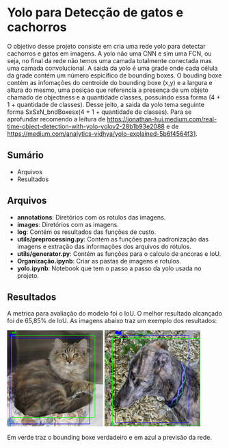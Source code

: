 # Yolo para Detecção de gatos e cachorros
O objetivo desse projeto consiste em cria uma rede yolo para detectar cachorros e gatos em imagens. A yolo não uma CNN e sim uma FCN, ou seja, no final da rede não temos uma camada totalmente conectada mas uma camada convolucional. A saida da yolo é uma grade onde cada célula da grade contém um número espicífico de bounding boxes. O bouding boxe contém as infomações do centroide do bounding boxe (x,y) e a largura e altura do mesmo, uma posiçao que referencia a presença de um objeto chamado de objectness e a quantidade classes, possuindo essa forma (4 + 1 + quantidade de classes). Desse jeito, a saida da yolo tema seguinte forma SxSxN_bndBoxesx(4 + 1 + quantidade de classes). Para se aprofundar recomendo a leitura de https://jonathan-hui.medium.com/real-time-object-detection-with-yolo-yolov2-28b1b93e2088 e de https://medium.com/analytics-vidhya/yolo-explained-5b6f4564f31. 

## Sumário
 * Arquivos
 * Resultados
 

## Arquivos

* **annotations**: Diretórios com os rotulos das imagens.
* **images**: Diretórios com as imagens.
* **log**: Contém os resultados das funções de custo.
* **utils/preprocessing.py**: Contém as funções para padronização das imagens e extração das informações dos arquivos do rótulos.
* **utils/generator.py**: Contém as funções para o calculo de ancoras e IoU.
* **Organização.ipynb**: Criar as pastas de imagens e rotulos.
* **yolo.ipynb**: Notebook que tem o passo a passo da yolo usada no projeto.

## Resultados

A metrica para avaliação do modelo foi o IoU. O melhor resultado alcançado foi de 65,85% de IoU. As imagens abaixo traz um exemplo dos resultados:

![gato](cat.png)
![cachorro](dog.png)

Em verde traz o bounding boxe verdadeiro e em azul a previsão da rede.





